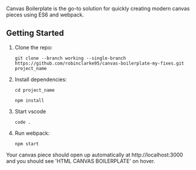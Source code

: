 Canvas Boilerplate is the go-to solution for quickly creating modern canvas pieces using ES6 and webpack.

## Getting Started

1.  Clone the repo:

        git clone --branch working --single-branch https://github.com/robinclarke95/canvas-boilerplate-my-fixes.git project_name

2.  Install dependencies:

        cd project_name
   
        npm install

3.  Start vscode

        code .

4.  Run webpack:

        npm start

Your canvas piece should open up automatically at http://localhost:3000 and you should see 'HTML CANVAS BOILERPLATE' on hover.
